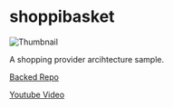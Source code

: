 # shoppibasket

![Thumbnail](https://img.youtube.com/vi/T_ZxOwVOOHs/maxresdefault.jpg)


A shopping provider arcihtecture sample.

[Backed Repo](https://github.com/VB10/basket-shop)

[Youtube Video](https://www.youtube.com/watch?v=T_ZxOwVOOHs)



